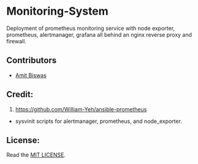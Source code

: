 # Monitoring-System
Deployment of prometheus monitoring service with node exporter, prometheus, alertmanager, grafana all behind an nginx reverse proxy and firewall.

## Contributors

- [Amit Biswas](https://github.com/akbisw)

## Credit: 
1. https://github.com/William-Yeh/ansible-prometheus
  - sysvinit scripts for alertmanager, prometheus, and node_exporter.

## License:
Read the [MIT LICENSE](LICENSE).
